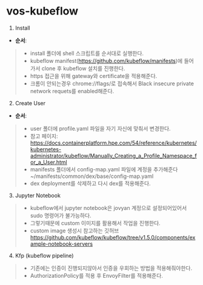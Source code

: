 # vos-kubeflow

1) Install
- **순서**: 
> - install 폴더에 shell 스크립트를 순서대로 실행한다.
> - kubeflow manifest(https://github.com/kubeflow/manifests)에 들어가서 clone 후 kubeflow 설치를 진행한다.
> - https 접근을 위해 gateway와 certificate을 적용해준다.
> - 크롬이 안되는경우 chrome://flags/로 접속해서 Black insecure private network requets를 enabled해준다.

2) Create User
- **순서**:
> - user 폴더에 profile.yaml 파일을 자기 자신에 맞춰서 변경한다.
> - 참고 페이지: https://docs.containerplatform.hpe.com/54/reference/kubernetes/kubernetes-administrator/kubeflow/Manually_Creating_a_Profile_Namespace_for_a_User.html
> - manifests 폴더에서 config-map.yaml 파일에 계정을 추가해준다 ~/manifests/common/dex/base/config-map.yaml
> - dex deployment를 삭제하고 다시 dex를 적용해준다.

3) Jupyter Notebook
> - kubeflow에서 jupyter notebook은 jovyan 계정으로 설정되어있어서 sudo 명령어가 불가능하다.
> - 그렇기때문에 custom 이미지를 활용해서 작업을 진행한다.
> - custom image 생성시 참고하는 깃허브 https://github.com/kubeflow/kubeflow/tree/v1.5.0/components/example-notebook-servers

4) Kfp (kubeflow pipeline)
> - 기존에는 인증이 진행되지않아서 인증을 우회하는 방법을 적용해줘야한다.
> - AuthorizationPolicy를 적용 후 EnvoyFilter를 적용해준다.

